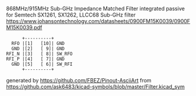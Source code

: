 868MHz/915MHz Sub-GHz Impedance Matched Filter integrated passive for Semtech SX1261, SX1262, LLCC68
Sub-GHz filter
https://www.johansontechnology.com/datasheets/0900FM15K0039/0900FM15K0039.pdf


	      +----------+
	  RFO |[1]   [10]| GND
	  GND |[2]   [ 9]| GND
	RFI_N |[3]   [ 8]| SW_RFO
	RFI_P |[4]   [ 7]| GND
	  GND |[5]   [ 6]| SW_RFI
	      +----------+


generated by https://github.com/FBEZ/Pinout-AsciiArt from https://github.com/ask6483/kicad-symbols/blob/master/Filter.kicad_sym